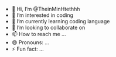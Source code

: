 - 👋 Hi, I’m @TheinMinHtethhh
- 👀 I’m interested in coding
- 🌱 I’m currently learning coding language
- 💞️ I’m looking to collaborate on 
- 📫 How to reach me ...
- 😄 Pronouns: ...
- ⚡ Fun fact: ...

<!---
TheinMinHtethhh/TheinMinHtethhh is a ✨ special ✨ repository because its `README.md` (this file) appears on your GitHub profile.
You can click the Preview link to take a look at your changes.
--->

